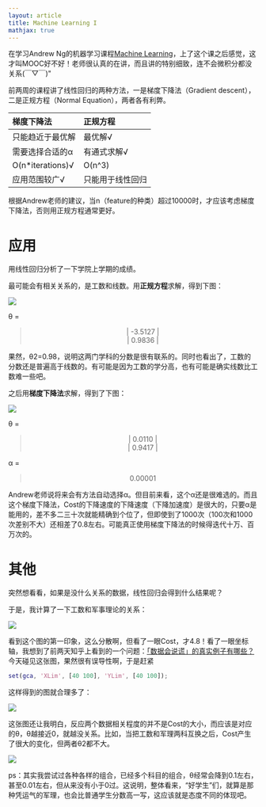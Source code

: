 ```yaml
---
layout: article
title: Machine Learning I
mathjax: true
---
```


在学习Andrew Ng的机器学习课程[Machine Learning](https://www.coursera.org/learn/machine-learning)，上了这个课之后感觉，这才叫MOOC好不好！老师很认真的在讲，而且讲的特别细致，连不会微积分都没关系(￣▽￣)"

<!--more-->

前两周的课程讲了线性回归的两种方法，一是梯度下降法（Gradient descent），二是正规方程（Normal Equation），两者各有利弊。

|梯度下降法|正规方程|
|:--------|:------|
|只能趋近于最优解|最优解√|
|需要选择合适的α|有通式求解√|
|O(n*iterations)√|O(n^3)|
|应用范围较广√|只能用于线性回归|

根据Andrew老师的建议，当n（feature的种类）超过10000时，才应该考虑梯度下降法，否则用正规方程通常更好。

# 应用

用线性回归分析了一下学院上学期的成绩。

最可能会有相关关系的，是工数和线数。用**正规方程**求解，得到下图：

<img src="{{ site.baseurl }}/assets/images/Cal_Lin.png" />

θ = 

> <center>
> | -3.5127 |<br>
> |  0.9836 |<br>
> </center>

果然，θ2=0.98，说明这两门学科的分数是很有联系的。同时也看出了，工数的分数还是普遍高于线数的。有可能是因为工数的学分高，也有可能是确实线数比工数难一些吧。

之后用**梯度下降法**求解，得到了下图：

<img src="{{ site.baseurl }}/assets/images/Gra_Des.png" />

θ = 

> <center>
> | 0.0110 |<br>
> | 0.9417 |<br>
> </center>

α = 

> <center>
> 0.00001
> </center>

Andrew老师说将来会有方法自动选择α。但目前来看，这个α还是很难选的。而且这个梯度下降法，Cost的下降速度的下降速度（下降加速度）是很大的，只要α是能用的，差不多二三十次就能精确到个位了，但即使到了1000次（100次和1000次差别不大）还相差了0.8左右。可能真正使用梯度下降法的时候得迭代十万、百万次的。

# 其他

突然想看看，如果是没什么关系的数据，线性回归会得到什么结果呢？

于是，我计算了一下工数和军事理论的关系：

<img src="{{ site.baseurl }}/assets/images/Cal_Mil.png" />

看到这个图的第一印象，这么分散啊，但看了一眼Cost，才4.8！看了一眼坐标轴，我想到了前两天知乎上看到的一个问题：[「数据会说谎」的真实例子有哪些？](https://www.zhihu.com/question/19578400)今天碰见这张图，果然很有误导性啊，于是赶紧

```matlab
set(gca, 'XLim', [40 100], 'YLim', [40 100]);
```

这样得到的图就合理多了：

<img src="{{ site.baseurl }}/assets/images/Cal_Mil(2).png" />

这张图还让我明白，反应两个数据相关程度的并不是Cost的大小，而应该是对应的θ，θ越接近0，就越没关系。比如，当把工数和军理两科互换之后，Cost产生了很大的变化，但两者θ2都不大。

<img src="{{ site.baseurl }}/assets/images/Mil_Cal.png" />

ps：其实我尝试过各种各样的组合，已经多个科目的组合，θ经常会降到0.1左右，甚至0.01左右，但从来没有小于0过。这说明，整体看来，“好学生”们，就算是那种凭运气的军理，也会比普通学生分数高一写，这应该就是态度不同的体现吧。